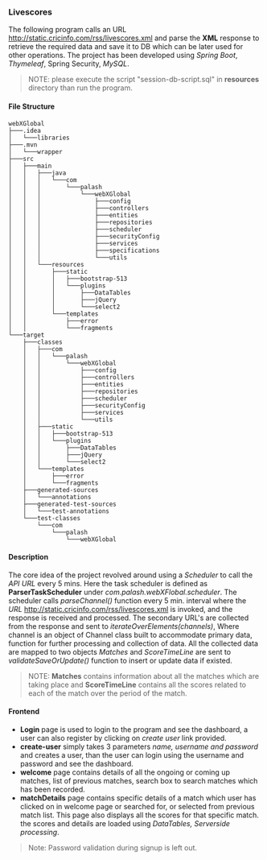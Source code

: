 ### Livescores
The following program calls an URL http://static.cricinfo.com/rss/livescores.xml and parse the **XML** response to retrieve the required data and save it to DB which can be later used for other operations.
The project has been developed using *Spring Boot*, *Thymeleaf*, Spring Security, *MySQL*. 

>NOTE: please execute the script "session-db-script.sql" in **resources** directory than run the program. 

#### File Structure

```shell
webXGlobal
├───.idea
│   └───libraries
├───.mvn
│   └───wrapper
├───src
│   ├───main
│   │   ├───java
│   │   │   └───com
│   │   │       └───palash
│   │   │           └───webXGlobal
│   │   │               ├───config
│   │   │               ├───controllers
│   │   │               ├───entities
│   │   │               ├───repositories
│   │   │               ├───scheduler
│   │   │               ├───securityConfig
│   │   │               ├───services
│   │   │               ├───specifications
│   │   │               └───utils
│   │   └───resources
│   │       ├───static
│   │       │   ├───bootstrap-513
│   │       │   └───plugins
│   │       │       ├───DataTables
│   │       │       ├───jQuery
│   │       │       └───select2
│   │       └───templates
│   │           ├───error
│   │           └───fragments
└───target
    ├───classes
    │   ├───com
    │   │   └───palash
    │   │       └───webXGlobal
    │   │           ├───config
    │   │           ├───controllers
    │   │           ├───entities
    │   │           ├───repositories
    │   │           ├───scheduler
    │   │           ├───securityConfig
    │   │           ├───services
    │   │           └───utils
    │   ├───static
    │   │   ├───bootstrap-513
    │   │   └───plugins
    │   │       ├───DataTables
    │   │       ├───jQuery
    │   │       └───select2
    │   └───templates
    │       ├───error
    │       └───fragments
    ├───generated-sources
    │   └───annotations
    ├───generated-test-sources
    │   └───test-annotations
    └───test-classes
        └───com
            └───palash
                └───webXGlobal
```

#### Description
The core idea of the project revolved around using a *Scheduler* to call the *API URL* every 5 mins. Here the task scheduler is defined as **ParserTaskScheduler** under *com.palash.webXFlobal.scheduler*.
The scheduler calls *parseChannel()* function every 5 min. interval where the *URL* http://static.cricinfo.com/rss/livescores.xml is invoked, and the response is received and processed. The secondary URL's are collected from the response and sent to *iterateOverElements(channels)*, Where channel is an object of Channel class built to accommodate primary data, function for further processing and collection of data.
All the collected data are mapped to two objects *Matches* and *ScoreTimeLine* are sent to *validateSaveOrUpdate()* function to insert or update data if existed.

>NOTE: **Matches** contains information about all the matches which are taking place and **ScoreTimeLine** contains all the scores related to each of the match over the period of the match.

#### Frontend
* **Login** page is used to login to the program and see the dashboard, a user can also register by clicking on *create user* link provided.
* **create-user** simply takes 3 parameters *name, username and password* and creates a user, than the user can login using the username and password and see the dashboard.
* **welcome** page contains details of all the ongoing or coming up matches, list of previous matches, search box to search matches which has been recorded.
* **matchDetails** page contains specific details of a match which user has clicked on in welcome page or searched for, or selected from previous match list. This page also displays all the scores for that specific match. the scores and details are loaded using *DataTables, Serverside processing*.
 
>Note: Password validation during signup is left out.

